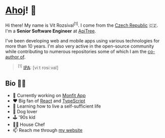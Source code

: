 # [Ahoj](https://en.wiktionary.org/wiki/ahoj#Czech)! 👋

Hi there! My name is Vít Rozsíval<sup>[1]</sup>. I come from the [Czech Republic](https://en.wikipedia.org/wiki/Czech_Republic) 🇨🇿. I'm a **Senior Software Engineer** at [ApiTree](https://github.com/apitreecz).

I've been developing web and mobile apps using various technologies for more than 10 years. I'm also very active in the open-source community while contributing to numerous repositories some of which I am the [co-author of](https://github.com/wavevision).

> <sup>[1]</sup> <a href="https://en.wikipedia.org/wiki/International_Phonetic_Alphabet">IPA</a>: [viːt rosiːval]

## Bio 💁‍♂️

- 🔭 Currently working on [Monfit App](https://monfit.cz/aplikace/)
- ♥️ Big fan of [React](https://github.com/facebook/react) and [TypeScript](https://github.com/microsoft/TypeScript)
- 🌱 Learning how to live a self-sufficient life
- 🐶 Dog lover
- 🕹️ '90s kid
- 👨‍🍳 House Chef
- 📫 Reach me through [my website](http://vitrozsival.cz)
